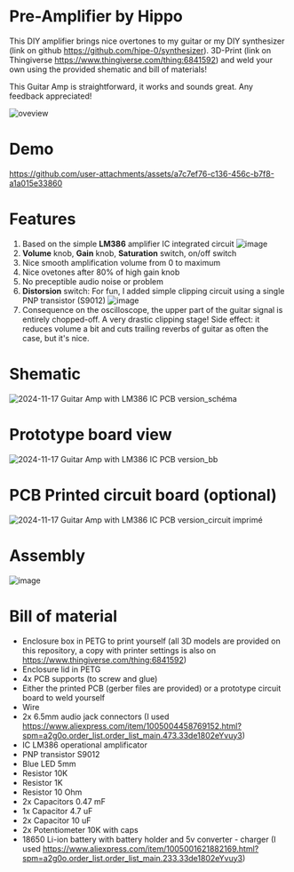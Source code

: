 ﻿# Pre-Amplifier by Hippo

This DIY amplifier brings nice overtones to my guitar or my DIY synthesizer (link on github https://github.com/hipe-0/synthesizer).
3D-Print (link on Thingiverse https://www.thingiverse.com/thing:6841592) and weld your own using the provided shematic and bill of materials!

This Guitar Amp is straightforward, it works and sounds great. Any feedback appreciated!

![oveview](https://github.com/user-attachments/assets/4b9e8350-353e-4c2c-883b-4f41ec04b319)

# Demo
https://github.com/user-attachments/assets/a7c7ef76-c136-456c-b7f8-a1a015e33860


# Features
1. Based on the simple **LM386** amplifier IC integrated circuit
 ![image](https://github.com/user-attachments/assets/3a6b4c6d-d6de-4031-835d-a87ea6fb5e87)
3. **Volume** knob, **Gain** knob, **Saturation** switch, on/off switch
4. Nice smooth amplification volume from 0 to maximum
5. Nice ovetones after 80% of high gain knob
6. No preceptible audio noise or problem
7. **Distorsion** switch: For fun, I added simple clipping circuit using a single PNP transistor (S9012) ![image](https://github.com/user-attachments/assets/480d97f4-6392-442c-ab1c-eb6f65a24034)
8. Consequence on the oscilloscope, the upper part of the guitar signal is entirely chopped-off. A very drastic clipping stage! Side effect: it reduces volume a bit and cuts trailing reverbs of guitar as often the case, but it's nice.

# Shematic
![2024-11-17 Guitar Amp with LM386 IC PCB version_schéma](https://github.com/user-attachments/assets/6841a25a-a15e-4e94-b111-990fc29eecd8)

# Prototype board view
![2024-11-17 Guitar Amp with LM386 IC PCB version_bb](https://github.com/user-attachments/assets/14b86e2b-ff39-4d20-b0dd-137a01a2d5b9)

# PCB Printed circuit board (optional)
![2024-11-17 Guitar Amp with LM386 IC PCB version_circuit imprimé](https://github.com/user-attachments/assets/9d9245cc-9326-44e2-ba8a-51a9ef83d8e9)

# Assembly
![image](https://github.com/user-attachments/assets/11bdfdc1-348a-4d9e-8980-40dbcec4e25e)


# Bill of material
- Enclosure box in PETG to print yourself (all 3D models are provided on this repository, a copy with printer settings is also on https://www.thingiverse.com/thing:6841592)
- Enclosure lid in PETG
- 4x PCB supports (to screw and glue)
- Either the printed PCB (gerber files are provided) or a prototype circuit board to weld yourself
- Wire
- 2x 6.5mm audio jack connectors (I used https://www.aliexpress.com/item/1005004458769152.html?spm=a2g0o.order_list.order_list_main.473.33de1802eYvuy3)
- IC LM386 operational amplificator
- PNP transistor S9012
- Blue LED 5mm
- Resistor 10K
- Resistor 1K
- Resistor 10 Ohm
- 2x Capacitors 0.47 mF
- 1x Capacitor 4.7 uF
- 2x Capacitor 10 uF
- 2x Potentiometer 10K with caps
- 18650 Li-ion battery with battery holder and 5v converter - charger (I used https://www.aliexpress.com/item/1005001621882169.html?spm=a2g0o.order_list.order_list_main.233.33de1802eYvuy3)
